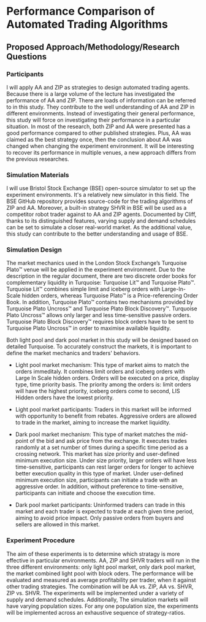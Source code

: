 # Performance Comparison of Automated Trading Algorithms

## Proposed Approach/Methodology/Research Questions

### Participants

I will apply AA and ZIP as strategies to design automated trading agents. Because there is a large volume of the lecture has investigated the performance of AA and ZIP. There are loads of information can be referred to in this study. They contribute to the well understanding of AA and ZIP in different environments. Instead of investigating their general performance, this study will force on investigating their performance in a particular situation. In most of the research, both ZIP and AA were presented has a good performance compared to other published strategies. Plus, AA was claimed as the best strategy once, then the conclusion about AA was changed when changing the experiment environment. It will be interesting to recover its performance in multiple venues, a new approach differs from the previous researches.

### Simulation Materials

I will use Bristol Stock Exchange (BSE) open-source simulator to set up the experiment environments. It's a relatively new simulator in this field. The BSE GitHub repository provides source-code for the trading algorithms of ZIP and AA. Moreover, a built-in strategy SHVR in BSE will be used as a competitor robot trader against to AA and ZIP agents. Documented by Cliff, thanks to its distinguished features, varying supply and demand schedules can be set to simulate a closer real-world market. As the additional value, this study can contribute to the better understanding and usage of BSE.
  
### Simulation Design

The market mechanics used in the London Stock Exchange’s Turquoise Plato™ venue will be applied in the experiment environment. Due to the description in the regular document, there are two discrete order books for complementary liquidity in Turquoise: Turquoise Lit™ and Turquoise Plato™. Turquoise Lit™ combines simple limit and iceberg orders with Large-In-Scale hidden orders, whereas Turquoise Plato™ is a Price-referencing Order Book. In addition, Turquoise Plato™ contains two mechanisms provided by Turquoise Plato Uncross™ and Turquoise Plato Block Discovery™. Turquoise Plato Uncross™ allows only larger and less time-sensitive passive orders. Turquoise Plato Block Discovery™ requires block orders have to be sent to Turquoise Plato Uncross™ in order to maximise available liquidity.

Both light pool and dark pool market in this study will be designed based on detailed Turquoise. To accurately construct the markets, it is important to define the market mechanics and traders' behaviors.

- Light pool market mechanism: This type of market aims to match the orders immeditaly. It combines limit orders and iceberg orders with Large In Scale hidden orders. Orders will be executed on a price, display type, time priority basis. The priority among the orders is: limit orders will have the highest priority, iceberg orders come to second, LIS Hidden orders have the lowest priority.
- Light pool market participants: Traders in this market will be informed with opportunity to benefit from rebates. Aggressive orders are allowed to trade in the market, aiming to increase the market liquidity.

- Dark pool market mechanism: This type of market matches the mid-point of the bid and ask price from the exchange. It executes trades randomly at a set number of times during a specific time period as a crossing network. This market has size priority and user-defined minimum execution size. Under size priority, larger orders will have less time-sensitive, participants can rest larger orders for longer to achieve better execution quality in this type of market. Under user-defined minimum execution size,  participants can initiate a trade with an aggressive order. In addition, without preference to time-sensitive, participants can initiate and choose the execution time.
- Dark pool market participants: Uninformed traders can trade in this market and each trader is expected to trade at each given time period, aiming to avoid price impact. Only passive orders from buyers and sellers are allowed in this market.

### Experiment Procedure

The aim of these experiments is to determine which stratagy is more effective in particular environments. AA, ZIP and SHVR traders will run in the three different environments: only light pool market, only dark pool market, the market combined light pool with block oders. The performance will be evaluated and measured as average profitability per trader, when it against other trading strategies. The combination will be AA vs. ZIP, AA vs. SHVR, ZIP vs. SHVR. The experiments will be implemented under a variety of supply and demand schedules. Additionally, The simulation markets will have varying population sizes. For any one population size, the experiments will be implemented across an exhaustive sequence of strategy-ratios.